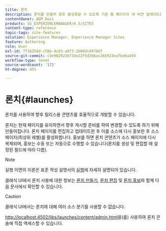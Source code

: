 ```yaml
---
title: 론치
description: 론치를 만들어 향후 활성화할 수 있도록 기존 웹 페이지의 새 버전 업데이트를 활성화합니다. 론치를 만들 때는 제목과 소스 페이지를 지정합니다.
contentOwner: AEM Docs
products: SG_EXPERIENCEMANAGER/6.5/SITES
content-type: reference
topic-tags: site-features
solution: Experience Manager, Experience Manager Sites
feature: Authoring
role: User
exl-id: 7f1b25dd-c58b-4c83-a8f3-2b60dcd478bf
source-git-commit: c3e9029236734e22f5d266ac26b923eafbe0a459
workflow-type: tm+mt
source-wordcount: '172'
ht-degree: 45%

---
```


# 론치{#launches}

론치를 사용하여 향후 릴리스용 콘텐츠를 효율적으로 개발할 수 있습니다.

론치는 현재 페이지를 유지하면서 향후 게시할 준비를 하여 변경할 수 있도록 하기 위해 만들어집니다. 론치 페이지를 편집하고 업데이트한 후 이를 소스에 다시 홍보한 후 소스 페이지(최상위 레벨)를 활성화합니다. 홍보를 하면 론치 콘텐츠가 소스 페이지에 다시 복제되며, 홍보는 수동 또는 자동으로 수행할 수 있습니다(론치를 생성 및 편집할 때 설정된 필드에 따라 다름).

>[!NOTE]
>
>실행 이면의 이론은 표준 작성 설명서의 [실행](/help/sites-authoring/launches.md)에 자세히 설명되어 있습니다.
>
>클래식 UI에서 론치 사용에 대한 정보는 [론치 만들기](/help/sites-classic-ui-authoring/classic-launches-creating.md), [론치 편집](/help/sites-classic-ui-authoring/classic-launches-editing.md) 및 [론치 홍보](/help/sites-classic-ui-authoring/classic-launches-promoting.md)와 함께 다음 문서에서 확인할 수 있습니다.

>[!CAUTION]
>
>클래식 UI에서는 론치에 대해 여러 소스 분기를 사용할 수 없습니다.

[http://localhost:4502/libs/launches/content/admin.html](http://localhost:4502/libs/launches/content/admin.html)을(를) 사용하여 론치 콘솔에 직접 액세스할 수 있습니다.
